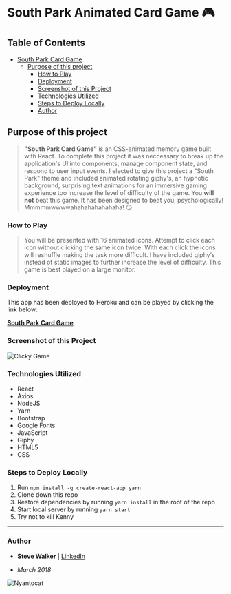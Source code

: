 # South Park Animated Card Game :video_game:

## Table of Contents

- [South Park Card Game](#South-Park-Animated-Card-Game)
    - [Purpose of this project](#purpose-of-this-project)
        - [How to Play](#how-to-play)
        - [Deployment](#deployment)
        - [Screenshot of this Project](#screenshot-of-this-project)
        - [Technologies Utilized](#technologies-utilized)
        - [Steps to Deploy Locally](#steps-to-deploy-locally)
        - [Author](#author)

## Purpose of this project

>**"South Park Card Game"** is an CSS-animated memory game built with React. To complete this project it was neccessary to break up the application's UI into components, manage component state, and respond to user input events. I elected to give this project a "South Park" theme and included animated rotating giphy's, an hypnotic background, surprising text animations for an immersive gaming experience too increase the level of difficulty of the game. You **will not** beat this game. It has been designed to beat you, psychologically! Mmmmmwwwwahahahahahahaha! :smirk:

### How to Play

>You will be presented with 16 animated icons. Attempt to click each icon without clicking the same icon twice. With each click the icons will reshuffle making the task more difficult. I have included giphy's instead of static images to further increase the level of difficulty. This game is best played on a large monitor.

### Deployment

This app has been deployed to Heroku and can be played by clicking the link below:

[**South Park Card Game**](https://south-park-animated-card-game.herokuapp.com/ "South Park Card Game")

### Screenshot of this Project

![Clicky Game](https://raw.github.com/captnwalker/South-Park-Animated-Card-Game/master/screenshot/screenshot1.gif "South Park Card Game")

### Technologies Utilized

* React
* Axios
* NodeJS
* Yarn
* Bootstrap
* Google Fonts
* JavaScript
* Giphy
* HTML5
* CSS

### Steps to Deploy Locally

1. Run `npm install -g create-react-app yarn`
2. Clone down this repo
3. Restore dependencies by running `yarn install` in the root of the repo
4. Start local server by running `yarn start`
5. Try not to kill Kenny

---

### Author

- **Steve Walker**  | [LinkedIn](https://www.linkedin.com/in/stevelwalker/)

- *March 2018*

![Nyantocat](https://octodex.github.com/images/nyantocat.gif)
